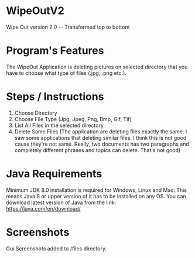 # WipeOutV2
Wipe Out version 2.0 -- Transformed top to bottom
# Program's Features
The WipeOut Application is deleting pictures on selected directory that you have to choose what type of files (.jpg, .png etc.).
# Steps / Instructions
1) Choose Directory
2) Choose File Type (Jpg, Jpeg, Png, Bmp, Gif, Tif)
3) List All Files in the selected directory
4) Delete Same Files (The application are deleting files exactly the same. I saw some applications that deleting similar files. I think this is not good cause they're not same. Really, two documents has two paragraphs and completely different phrases and topics can delete. That's not good)
# Java Requirements
Minimum JDK 8.0 installation is required for Windows, Linux and  Mac. This means Java 8 or upper version of it has to be installed on any OS.
You can download latest version of Java from the link: https://java.com/en/download/ 
# Screenshots
Gui Screenshots added to /files directory.